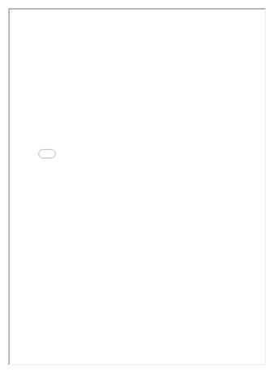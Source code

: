 <section class="page__content e-content" itemprop="text">
  <div style="width: 100%; height:700">
    <iframe src="/assets/CV_Yixiao_Jun2025.pdf" width="100%" height="700">
    </iframe>
  </div>
</section>
